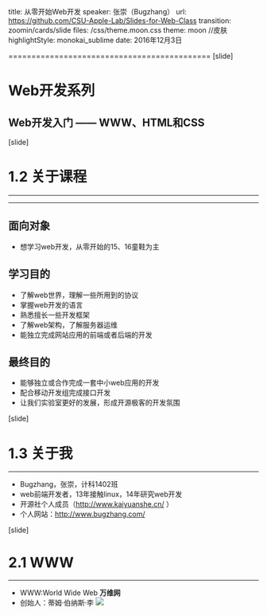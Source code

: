 title: 从零开始Web开发
speaker: 张崇（Bugzhang）
url: https://github.com/CSU-Apple-Lab/Slides-for-Web-Class
transition: zoomin/cards/slide
files: /css/theme.moon.css
theme: moon //皮肤
highlightStyle: monokai_sublime
date: 2016年12月3日

============================================
[slide]

# Web开发系列
## Web开发入门 —— WWW、HTML和CSS


[slide]
# 1.2 关于课程
----
---
## 面向对象
* 想学习web开发，从零开始的15、16童鞋为主

## 学习目的
* 了解web世界，理解一些所用到的协议
* 掌握web开发的语言
* 熟悉擅长一些开发框架
* 了解web架构，了解服务器运维
* 能独立完成网站应用的前端或者后端的开发

## 最终目的
* 能够独立或合作完成一套中小web应用的开发
* 配合移动开发组完成接口开发
* 让我们实验室更好的发展，形成开源极客的开发氛围

[slide]
# 1.3 关于我
----
* Bugzhang，张崇，计科1402班
* web前端开发者，13年接触linux，14年研究web开发
* 开源社个人成员（http://www.kaiyuanshe.cn/ ）
* 个人网站：http://www.bugzhang.com/


[slide]
# 2.1 WWW
----
* WWW:World Wide Web **万维网**
* 创始人：蒂姆·伯纳斯·李
<image src="/assets/img/tim-li.jpg"></image>
